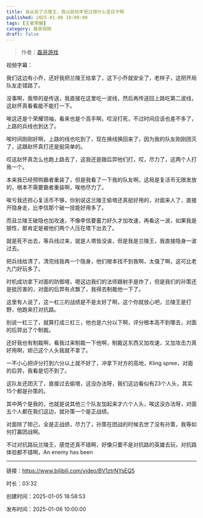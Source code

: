 ```yaml
---
title: 自从玩了兰陵王，我以前玩牢信过得什么苦日子啊
published: 2025-01-06 10:00:00
tags: [王者荣耀]
category: 磊哥视频
draft: false
---
```



> 作者：[磊哥游戏](https://space.bilibili.com/268941858?spm_id_from=333.788.upinfo.head.click)

视频字幕：

我们这边有小乔，还好我把兰陵王给拿了，这下小乔就安全了，老样子，这把开局队友走错路了。

没事啊，我带的是传送，我直接在这里吃一波线，然后再传送回上路吃第二波线，这赵怀真看看能不能打一下。

唉这还是个荣耀领袖，看来也是个高手啊，哎没打死，不过时间应该也差不多了，上路的兵线也到达了。

唉时间刚刚好啊，上路的线也吃到了，现在换线换回来了，因为我的队友刚刚团灭了，这跟赵怀真打还是挺简单的。

哎这赵怀真怎么也跑上路去了，这我还是跟后羿他们打，哎，尽力了，这两个人打我一个。

本来我已经预购霸者重装了，但是我看了一下我的队友啊，这局是复活币无限发放的，根本不需要霸者重装啊，唉他尽力了。

唉亏我还担心复活币不够，你别说这兰陵王偷塔还真挺好用的，对面来人了，直接开隐身走，比李信那个破一技能好用多了。

而且兰陵王破隐也加攻速，不像李信要蓄力好久才加攻速，再看这一波，如果我是狼性，那肯定是被他们两个人压在塔下出去了。

就是死不出去，等兵线过来，就是人塔皆没诶，但是我是兰陵王，我直接隐身一波过去。

把兵线给清了，清完线我再一个隐身，他们根本找不到我啊，太强了啊，这可比老九门好玩多了。

时机成功拿下对面的防御塔，嗯这边我们的法师跟射手是炸了，但是我们的孙策还是挺厉害的，对面的后羿有点飘了，我得去制裁他一下了。

这里有人说了，这一杠三的战绩是不是太好了啊，这个你就放心吧，兰陵王是打野，他跑来打对抗路。

别说一杠三了，就算打成三杠三，他也是六分以下啊，评分根本高不到哪去，对面的后羿出了个制裁。

还好我也有制裁啊，看我过来制裁一下他啊，制裁这东西又加攻速，又加攻击力真好用啊，妲己这个人头我就不拿了。

一不小心把评分打到六分以上就不好了，冲拿下对方的高地，Kling spree，对面的后羿，我看是切不到了。

这队友还团灭了，直接过去偷塔，这没办法呀，我们这边看似有23个人头，其实15个都是孙策的。

其中两个是我的，也就是说其他三个队友加起来才六个人头，唉这没办法呀，对面五个人都在我们这边，就孙策一个是正战绩。

对面除了妲己，全是正战绩，尽力了，孙策在团战的时候去世了没有孙策，我等如何打赢团战啊。

不过对抗路玩兰陵王，感觉还真不错啊，好像只要不是对抗路的英雄去玩，对抗路体验都不错啊，An enemy has been

---


链接：https://www.bilibili.com/video/BV1ztrNYsEQ5



时长：03:32

创建时间：2025-01-05 18:58:53

发布时间：2025-01-06 10:00:00
